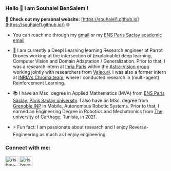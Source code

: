 ### Hello 👋 I am Souhaiel BenSalem ! 

 🚀 **Check out my personal website:** [https://souhaiel1.github.io](https://souhaiel1.github.io/)  🌐  


- You can reach me through my [gmail](mailto:souhaiel23bnsalem@gmail.com)  or my [ENS Paris Saclay academic email](mailto:souhaiel.ben_salem@ens-paris-saclay.fr) 
- :school: I am currently a Deepl Learning learning Research engineer at Parrot Drones working at the intersection of (explainable) deep learning, Computer Vision and Domain Adaptation / Generalization.  Prior to that, I was a research intern at [Inria Paris](https://www.inria.fr/fr) within the [Astra-Vision group](https://astra-vision.github.io/) working jointly with researchers from [Valeo.ai](https://www.valeo.com/en/valeo-ai/). I was also a former intern at [INRIA's Chroma team](https://team.inria.fr/chroma/en/), where I conducted research in (multi-agent) Reinforcement Learning.
- :books:  I have an Msc. degree in Applied Mathematics (MVA) from  [ENS Paris Saclay](https://ens-paris-saclay.fr//), [Paris Saclay university](https://www.universite-paris-saclay.fr/en/).  I also have an MSc. degree from [Grenoble INP](https://www.grenoble-inp.fr/) in Mobile, Autonomous Robotic Systems. Prior to that, I earned an  Engineering Degree in Robotics and Mechatronics from [The university of Carthage](http://www.ucar.rnu.tn/), Tunisia, in 2021.

- ⚡ Fun fact: I am passionate about research and I enjoy Reverse-Engineering as much as I enjoy engineering.

<h3 align="left">Connect with me:</h3>
<p align="left">
<a href="https://www.linkedin.com/in/souhaiel-bensalem-5a71721aa/" target="blank"><img align="center" src="https://raw.githubusercontent.com/rahuldkjain/github-profile-readme-generator/master/src/images/icons/Social/linked-in-alt.svg" alt="rishav-chanda-b89a791b3" height="30" width="40" /></a>
  <a href="https://twitter.com/SouhaielSalem" target="blank"><img align="center" src="https://raw.githubusercontent.com/rahuldkjain/github-profile-readme-generator/master/src/images/icons/Social/twitter.svg" alt="rishavchanda" height="30" width="40" /></a>
</p>
